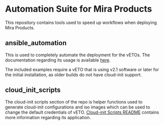 # Automation Suite for Mira Products

This repository contains tools used to speed up workflows when deploying Mira Products.

## ansible_automation

This is used to completely automate the deployment for the vETOs. The documentation regarding its usage is available [here](https://mirasecurity.github.io/automation/).

The included examples require a vETO that is using v2.1 software or later for the initial installation, as older builds do not have cloud-init support.

## cloud_init_scripts

The cloud-init scripts section of the repo is helper functions used to generate cloud-init configurations and iso images which can be used to change the default credentials of vETO. [Cloud-init Scripts README](/cloud_init_scripts/README.md#cloud-init-iso-generator) contains more information regarding its application.
